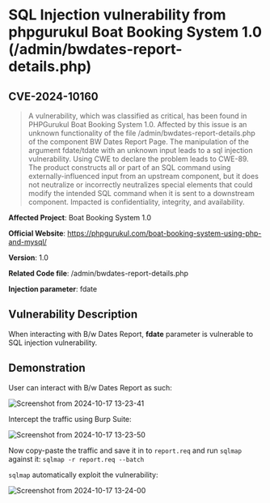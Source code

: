 # SQL Injection vulnerability from phpgurukul Boat Booking System 1.0 (/admin/bwdates-report-details.php)
## CVE-2024-10160

> A vulnerability, which was classified as critical, has been found in PHPGurukul Boat Booking System 1.0. Affected by this issue is an unknown functionality of the file /admin/bwdates-report-details.php of the component BW Dates Report Page. The manipulation of the argument fdate/tdate with an unknown input leads to a sql injection vulnerability. Using CWE to declare the problem leads to CWE-89. The product constructs all or part of an SQL command using externally-influenced input from an upstream component, but it does not neutralize or incorrectly neutralizes special elements that could modify the intended SQL command when it is sent to a downstream component. Impacted is confidentiality, integrity, and availability.



**Affected Project**: Boat Booking System 1.0

**Official Website**: https://phpgurukul.com/boat-booking-system-using-php-and-mysql/

**Version**: 1.0

**Related Code file**: /admin/bwdates-report-details.php

**Injection parameter**: fdate

## Vulnerability Description

When interacting with B/w Dates Report, **fdate** parameter is vulnerable to SQL injection vulnerability.

## Demonstration

User can interact with B/w Dates Report as such:

![Screenshot from 2024-10-17 13-23-41](https://github.com/user-attachments/assets/7ac83c70-6733-4e80-8a31-147f20bb234a)

Intercept the traffic using Burp Suite:

![Screenshot from 2024-10-17 13-23-50](https://github.com/user-attachments/assets/711da061-b7cd-41bd-b052-4fbf6d3f71d5)

Now copy-paste the traffic and save it in to `report.req` and run `sqlmap` against it: `sqlmap -r report.req --batch`

`sqlmap` automatically exploit the vulnerability:

![Screenshot from 2024-10-17 13-24-00](https://github.com/user-attachments/assets/da822ab5-2875-487e-aa8b-c67c63239bb1)
